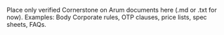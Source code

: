 ﻿Place only verified Cornerstone on Arum documents here (.md or .txt for now).
Examples: Body Corporate rules, OTP clauses, price lists, spec sheets, FAQs.
